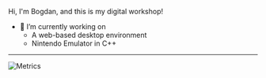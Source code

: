 
Hi, I'm Bogdan, and this is my digital workshop!

- 🔭 I’m currently working on
  - A web-based desktop environment
  - Nintendo Emulator in C++

<!--
**bgevko/bgevko** is a ✨ _special_ ✨ repository because its `README.md` (this file) appears on your GitHub profile.

Welcome to my page

- 🔭 I’m currently working on ...
- 🌱 I’m currently learning ...
- 👯 I’m looking to collaborate on ...
- 🤔 I’m looking for help with ...
- 💬 Ask me about ...
- 📫 How to reach me: ...
- 😄 Pronouns: ...
- ⚡ Fun fact: ...
-->

---

![Metrics](https://github.com/bgevko/bgevko/github-metrics.svg)
